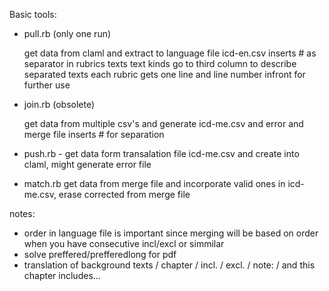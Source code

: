 Basic tools:

- pull.rb (only one run) 

    get data from claml and extract to language file icd-en.csv
    inserts # as separator in rubrics texts
    text kinds go to third column to describe separated texts
    each rubric gets one line and line number infront for further use

- join.rb (obsolete) 

    get data from multiple csv's and generate icd-me.csv and error and merge file
    inserts # for separation

- push.rb - get data form transalation file icd-me.csv and create into claml, might generate error file

- match.rb get data from merge file and incorporate valid ones in icd-me.csv, erase corrected from merge file


notes:
- order in language file is important since merging will be based on order when you have consecutive incl/excl or simmilar
- solve preffered/prefferedlong for pdf
- translation of background texts / chapter / incl. / excl. / note: / and this chapter includes...
